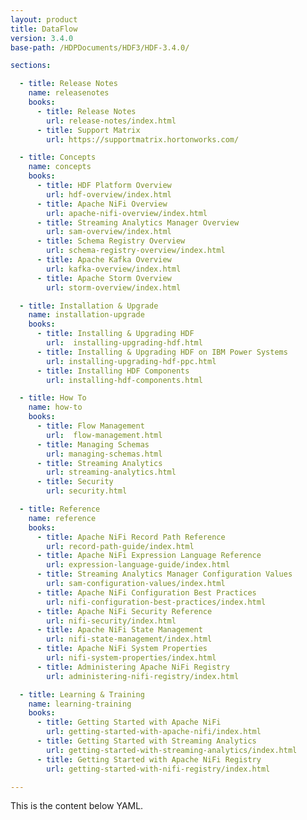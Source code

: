 ```yaml
---
layout: product
title: DataFlow
version: 3.4.0
base-path: /HDPDocuments/HDF3/HDF-3.4.0/

sections:

  - title: Release Notes
    name: releasenotes
    books:
      - title: Release Notes
        url: release-notes/index.html
      - title: Support Matrix
        url: https://supportmatrix.hortonworks.com/

  - title: Concepts
    name: concepts
    books:
      - title: HDF Platform Overview
        url: hdf-overview/index.html
      - title: Apache NiFi Overview
        url: apache-nifi-overview/index.html
      - title: Streaming Analytics Manager Overview
        url: sam-overview/index.html
      - title: Schema Registry Overview
        url: schema-registry-overview/index.html
      - title: Apache Kafka Overview
        url: kafka-overview/index.html
      - title: Apache Storm Overview
        url: storm-overview/index.html

  - title: Installation & Upgrade
    name: installation-upgrade
    books:
      - title: Installing & Upgrading HDF
        url:  installing-upgrading-hdf.html
      - title: Installing & Upgrading HDF on IBM Power Systems
        url: installing-upgrading-hdf-ppc.html
      - title: Installing HDF Components
        url: installing-hdf-components.html

  - title: How To
    name: how-to
    books:
      - title: Flow Management
        url:  flow-management.html
      - title: Managing Schemas
        url: managing-schemas.html
      - title: Streaming Analytics
        url: streaming-analytics.html
      - title: Security
        url: security.html

  - title: Reference
    name: reference
    books:
      - title: Apache NiFi Record Path Reference
        url: record-path-guide/index.html
      - title: Apache NiFi Expression Language Reference
        url: expression-language-guide/index.html
      - title: Streaming Analytics Manager Configuration Values
        url: sam-configuration-values/index.html
      - title: Apache NiFi Configuration Best Practices
        url: nifi-configuration-best-practices/index.html
      - title: Apache NiFi Security Reference
        url: nifi-security/index.html
      - title: Apache NiFi State Management
        url: nifi-state-management/index.html
      - title: Apache NiFi System Properties
        url: nifi-system-properties/index.html
      - title: Administering Apache NiFi Registry
        url: administering-nifi-registry/index.html

  - title: Learning & Training
    name: learning-training
    books:
      - title: Getting Started with Apache NiFi
        url: getting-started-with-apache-nifi/index.html
      - title: Getting Started with Streaming Analytics
        url: getting-started-with-streaming-analytics/index.html
      - title: Getting Started with Apache NiFi Registry
        url: getting-started-with-nifi-registry/index.html

---
```


This is the content below YAML.
